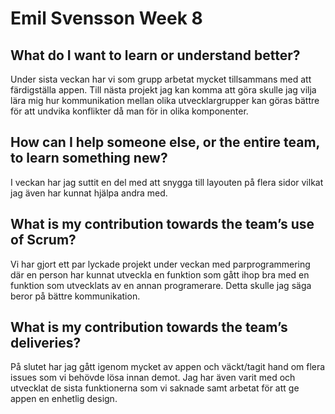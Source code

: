 # Emil Svensson Week 8


## What do I want to learn or understand better? 
Under sista veckan har vi som grupp arbetat mycket tillsammans med att färdigställa appen. Till nästa projekt jag kan komma att göra skulle jag vilja lära mig hur kommunikation mellan olika utvecklargrupper kan göras bättre för att undvika konflikter då man för in olika komponenter.

## How can I help someone else, or the entire team, to learn something new?
I veckan har jag suttit en del med att snygga till layouten på flera sidor vilkat jag även har kunnat hjälpa andra med.

## What is my contribution towards the team’s use of Scrum?
Vi har gjort ett par lyckade projekt under veckan med parprogrammering där en person har kunnat utveckla en funktion som gått ihop bra med en funktion som utvecklats av en annan programerare. Detta skulle jag säga beror på bättre kommunikation.

## What is my contribution towards the team’s deliveries?
På slutet har jag gått igenom mycket av appen och väckt/tagit hand om flera issues som vi behövde lösa innan demot. Jag har även varit med och utvecklat de sista funktionerna som vi saknade samt arbetat för att ge appen en enhetlig design.